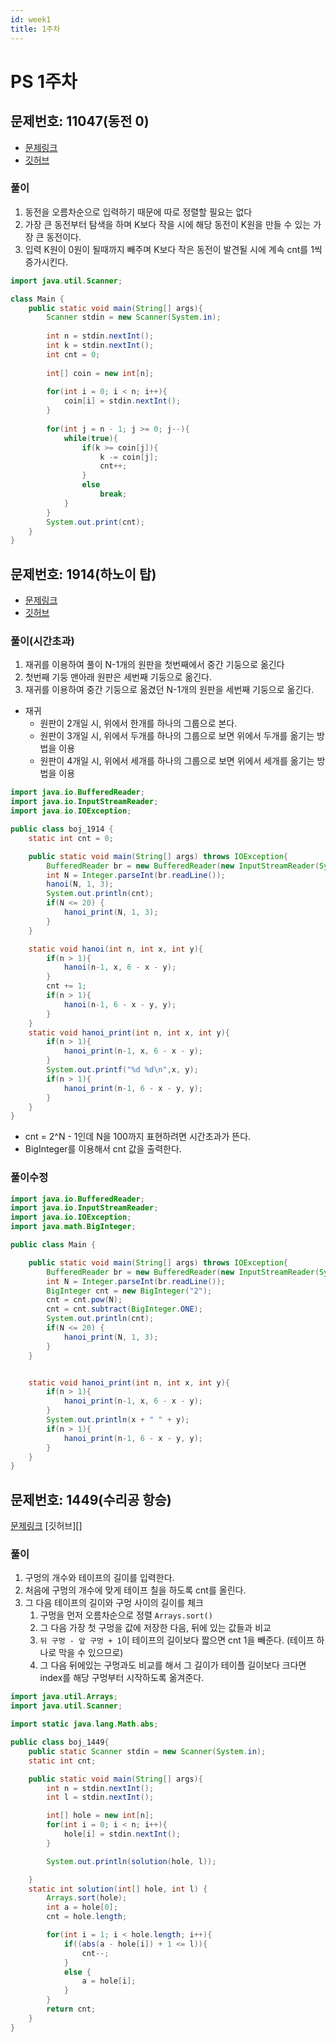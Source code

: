 ```yaml
---
id: week1
title: 1주차
---
```


# PS 1주차

## 문제번호: 11047(동전 0)
- [문제링크](https://www.acmicpc.net/problem/11047)
- [깃허브](https://github.com/sksk713/PS/blob/master/1%EC%A3%BC%EC%B0%A8/11047.java)


### 풀이
1. 동전을 오름차순으로 입력하기 때문에 따로 정렬할 필요는 없다
2. 가장 큰 동전부터 탐색을 하며 K보다 작을 시에 해당 동전이 K원을 만들 수 있는 가장 큰 동전이다.
3. 입력 K원이 0원이 될때까지 빼주며 K보다 작은 동전이 발견될 시에 계속 cnt를 1씩 증가시킨다.

```java    
import java.util.Scanner;

class Main {
    public static void main(String[] args){
        Scanner stdin = new Scanner(System.in);
        
        int n = stdin.nextInt();
        int k = stdin.nextInt();
        int cnt = 0;
        
        int[] coin = new int[n];
        
        for(int i = 0; i < n; i++){
            coin[i] = stdin.nextInt();
        }
        
        for(int j = n - 1; j >= 0; j--){
            while(true){
                if(k >= coin[j]){
                    k -= coin[j];
                    cnt++;
                }
                else
                    break;
            }
        }
        System.out.print(cnt);
    }
}
```

## 문제번호: 1914(하노이 탑)
- [문제링크](https://www.acmicpc.net/problem/1914)
- [깃허브](https://github.com/sksk713/PS/blob/master/1%EC%A3%BC%EC%B0%A8/1914.java)

### 풀이(시간초과)
1. 재귀를 이용하여 풀이 N-1개의 원판을 첫번째에서 중간 기둥으로 옮긴다
2. 첫번째 기둥 맨아래 원판은 세번째 기둥으로 옮긴다.
3. 재귀를 이용하여 중간 기둥으로 옮겼던 N-1개의 원판을 세번째 기둥으로 옮긴다.

- 재귀
    - 원판이 2개일 시, 위에서 한개를 하나의 그룹으로 본다.
    - 원판이 3개일 시, 위에서 두개를 하나의 그룹으로 보면 위에서 두개를 옮기는 방법을 이용
    - 원판이 4개일 시, 위에서 세개를 하나의 그룹으로 보면 위에서 세개를 옮기는 방법을 이용
 

```java
import java.io.BufferedReader;
import java.io.InputStreamReader;
import java.io.IOException;

public class boj_1914 {
    static int cnt = 0;

    public static void main(String[] args) throws IOException{
        BufferedReader br = new BufferedReader(new InputStreamReader(System.in));
        int N = Integer.parseInt(br.readLine());
        hanoi(N, 1, 3);
        System.out.println(cnt);
        if(N <= 20) {
            hanoi_print(N, 1, 3);
        }
    }

    static void hanoi(int n, int x, int y){
        if(n > 1){
            hanoi(n-1, x, 6 - x - y);
        }
        cnt += 1;
        if(n > 1){
            hanoi(n-1, 6 - x - y, y);
        }
    }
    static void hanoi_print(int n, int x, int y){
        if(n > 1){
            hanoi_print(n-1, x, 6 - x - y);
        }
        System.out.printf("%d %d\n",x, y);
        if(n > 1){
            hanoi_print(n-1, 6 - x - y, y);
        }
    }
}
```
- cnt = 2^N - 1인데 N을 100까지 표현하려면 시간초과가 뜬다.
- BigInteger를 이용해서 cnt 값을 출력한다. 

### 풀이수정
```java
import java.io.BufferedReader;
import java.io.InputStreamReader;
import java.io.IOException;
import java.math.BigInteger;

public class Main {

    public static void main(String[] args) throws IOException{
        BufferedReader br = new BufferedReader(new InputStreamReader(System.in));
        int N = Integer.parseInt(br.readLine());
        BigInteger cnt = new BigInteger("2");
        cnt = cnt.pow(N);
        cnt = cnt.subtract(BigInteger.ONE);
        System.out.println(cnt);
        if(N <= 20) {
            hanoi_print(N, 1, 3);
        }
    }


    static void hanoi_print(int n, int x, int y){
        if(n > 1){
            hanoi_print(n-1, x, 6 - x - y);
        }
        System.out.println(x + " " + y);
        if(n > 1){
            hanoi_print(n-1, 6 - x - y, y);
        }
    }
}
```

## 문제번호: 1449(수리공 항승)
[문제링크](https://www.acmicpc.net/problem/1449)
[깃허브][]

### 풀이
1. 구멍의 개수와 테이프의 길이를 입력한다.
2. 처음에 구멍의 개수에 맞게 테이프 칠을 하도록 cnt를 올린다.
3. 그 다음 테이프의 길이와 구멍 사이의 길이를 체크
    1. 구멍을 먼저 오름차순으로 정렬 `Arrays.sort()`
    2. 그 다음 가장 첫 구멍을 값에 저장한 다음, 뒤에 있는 값들과 비교
    3. `뒤 구멍 - 앞 구멍 + 1`이 테이프의 길이보다 짧으면 cnt 1을 빼준다. (테이프 하나로 막을 수 있으므로)
    4. 그 다음 뒤에있는 구멍과도 비교를 해서 그 길이가 테이플 길이보다 크다면 index를 해당 구멍부터 시작하도록 옮겨준다.
    
```java
import java.util.Arrays;
import java.util.Scanner;

import static java.lang.Math.abs;

public class boj_1449{
    public static Scanner stdin = new Scanner(System.in);
    static int cnt;

    public static void main(String[] args){
        int n = stdin.nextInt();
        int l = stdin.nextInt();

        int[] hole = new int[n];
        for(int i = 0; i < n; i++){
            hole[i] = stdin.nextInt();
        }

        System.out.println(solution(hole, l));

    }
    static int solution(int[] hole, int l) {
        Arrays.sort(hole);
        int a = hole[0];
        cnt = hole.length;

        for(int i = 1; i < hole.length; i++){
            if((abs(a - hole[i]) + 1 <= l)){
                cnt--;
            }
            else {
                a = hole[i];
            }
        }
        return cnt;
    }
}
```